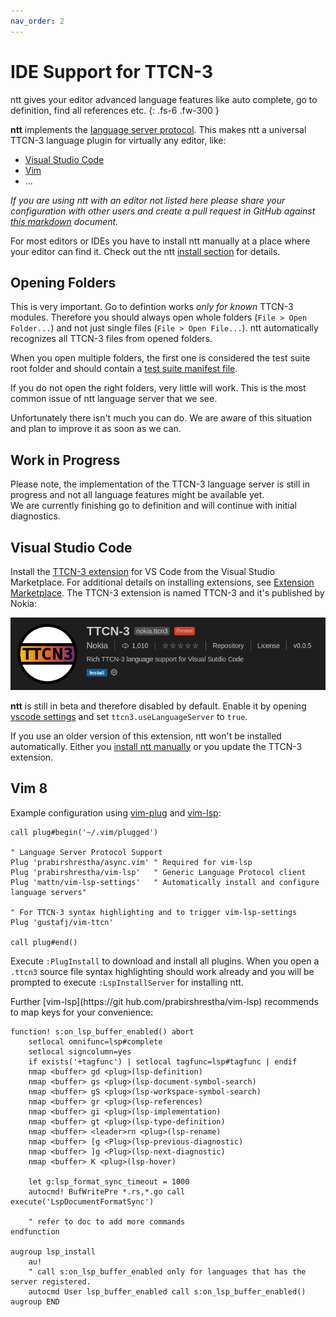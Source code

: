 ```yaml
---
nav_order: 2
---
```


# IDE Support for TTCN-3
ntt gives your editor advanced language features like auto complete, go to
definition, find all references etc.
{: .fs-6 .fw-300 }


**ntt** implements
the [language server protocol](https://microsoft.github.io/language-server-protocol).
This makes ntt a universal TTCN-3 language plugin for virtually any editor, like:

* [Visual Studio Code](#visual-studio-code)
* [Vim](#vim-8)
* ...

_If you are using ntt with an editor not listed here please share your configuration with other users and create a pull
request in GitHub against [this
markdown](https://github.com/nokia/ntt/blob/gh-pages/editors.md) document._


For most editors or IDEs you have to install ntt manually at a place where your
editor can find it. Check out the ntt [install
section](https://github.com/nokia/ntt#install) for details.

<!-- This table is disabled until we have some features finished and something to show:

## Features

| Name                        | Method                            |                    |
| --------------------------- | --------------------------------- | ------------------ |
| Workspace Symbols           | `workspace/symbol`                | :x:                |
| Execute Command             | `workspace/executeCommand`        | :x:                |
| Diagnostics                 | `textDocument/publishDiagnostics` | :x:                |
| Completion                  | `textDocument/completion`         | :x:                |
| Hover                       | `textDocument/hover`              | :x:                |
| Signature Help              | `textDocument/signatureHelp`      | :x:                |
| Goto Definition             | `textDocument/definition`         | :heavy_check_mark: |
| Goto Type Definition        | `textDocument/typeDefinition`     | :x:                |
| Goto Implementation         | `textDocument/implementation`     | :x:                |
| Find References             | `textDocument/references`         | :x:                |
| Document Highlights         | `textDocument/documentHighlight`  | :x:                |
| Document Symbols            | `textDocument/documentSymbol`     | :x:                |
| Code Action                 | `textDocument/codeAction`         | :x:                |
| Code Lens                   | `textDocument/codeLens`           | :x:                |
| Document Formatting         | `textDocument/formatting`         | :x:                |
| Document Range Formatting   | `textDocument/rangeFormatting`    | :x:                |
| Document on Type Formatting | `textDocument/onTypeFormatting`   | :x:                |
| Rename                      | `textDocument/rename`             | :x:                |
--> 


## Opening Folders

This is very important. Go to defintion works _only for known_ TTCN-3 modules.
Therefore you should always open whole folders (`File > Open Folder...`) and
not just single files (`File > Open File...`). ntt automatically recognizes all
TTCN-3 files from opened folders.

When you open multiple folders, the first one is considered the test suite root
folder and should contain a [test suite manifest
file](https://nokia.github.io/ntt/getting-started#the-test-suite-manifest).

If you do not open the right folders, very little will work. This is the most
common issue of ntt language server that we see.

Unfortunately there isn't much you can do. We are aware of this situation and
plan to improve it as soon as we can.


## Work in Progress

Please note, the implementation of the TTCN-3 language server is still in
progress and not all language features might be available yet.  
We are currently finishing go to definition and will continue with initial diagnostics.


## Visual Studio Code

Install the [TTCN-3 extension](https://marketplace.visualstudio.com/items?itemName=nokia.ttcn3)
for VS Code from the Visual Studio Marketplace. For additional details on
installing extensions, see [Extension Marketplace](https://code.visualstudio.com/docs/editor/extension-gallery).
The TTCN-3 extension is named TTCN-3 and it's published by Nokia:

![vscode TTCN-3 extension preview](/static/vscode-ttcn3-extension-preview.png)

**ntt** is still in beta and therefore disabled by default. Enable it by
opening [vscode settings](https://code.visualstudio.com/docs/getstarted/settings) and set
`ttcn3.useLanguageServer` to `true`.

If you use an older version of this extension, ntt won't be installed
automatically. Either you [install ntt manually](https://github.com/nokia/ntt#install)
or you update the TTCN-3 extension.

## Vim 8

Example configuration using [vim-plug](https://github.com/junegunn/vim-plug) and [vim-lsp](https://github.com/prabirshrestha/vim-lsp):
```vim
call plug#begin('~/.vim/plugged')

" Language Server Protocol Support
Plug 'prabirshrestha/async.vim' " Required for vim-lsp
Plug 'prabirshrestha/vim-lsp'   " Generic Language Protocol client
Plug 'mattn/vim-lsp-settings'   " Automatically install and configure language servers"

" For TTCN-3 syntax highlighting and to trigger vim-lsp-settings
Plug 'gustafj/vim-ttcn'

call plug#end()
```

Execute `:PlugInstall` to download and install all plugins. When you open a `.ttcn3` source file syntax highlighting should work already and you will be prompted to execute `:LspInstallServer` for installing ntt.

Further [vim-lsp](https://git hub.com/prabirshrestha/vim-lsp) recommends to map keys for your convenience:
```vim
function! s:on_lsp_buffer_enabled() abort
    setlocal omnifunc=lsp#complete
    setlocal signcolumn=yes
    if exists('+tagfunc') | setlocal tagfunc=lsp#tagfunc | endif
    nmap <buffer> gd <plug>(lsp-definition)
    nmap <buffer> gs <plug>(lsp-document-symbol-search)
    nmap <buffer> gS <plug>(lsp-workspace-symbol-search)
    nmap <buffer> gr <plug>(lsp-references)
    nmap <buffer> gi <plug>(lsp-implementation)
    nmap <buffer> gt <plug>(lsp-type-definition)
    nmap <buffer> <leader>rn <plug>(lsp-rename)
    nmap <buffer> [g <Plug>(lsp-previous-diagnostic)
    nmap <buffer> ]g <Plug>(lsp-next-diagnostic)
    nmap <buffer> K <plug>(lsp-hover)

    let g:lsp_format_sync_timeout = 1000
    autocmd! BufWritePre *.rs,*.go call execute('LspDocumentFormatSync')

    " refer to doc to add more commands
endfunction

augroup lsp_install
    au!
    " call s:on_lsp_buffer_enabled only for languages that has the server registered.
    autocmd User lsp_buffer_enabled call s:on_lsp_buffer_enabled()
augroup END
```
